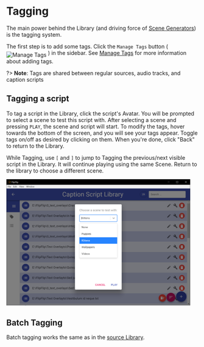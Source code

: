 # Tagging
The main power behind the Library (and driving force of [Scene Generators](scene_generators.md)) is the tagging system.

The first step is to add some tags. Click the `Manage Tags` button ( <img style="vertical-align: -5px"
src="doc_icons/tag.svg" alt="Manage Tags" width="20" height="20"> ) in the sidebar. See [Manage Tags](tagging.md#manage-tags)
for more information about adding tags.

?> **Note**: Tags are shared between regular sources, audio tracks, and caption scripts

## Tagging a script
To tag a script in the Library, click the script's Avatar. You will be prompted to select a scene to test this script 
with. After selecting a scene and pressing `PLAY`, the scene and script will start. To modify the tags, hover towards 
the bottom of the screen, and you will see your tags appear. Toggle tags on/off as desired by clicking on them. When 
you're done, click "Back" to return to the Library.

While Tagging, use `[` and `]` to jump to Tagging the previous/next visible script in the Library. It will continue
playing using the same Scene. Return to the library to choose a different scene.

<img src="doc_images/script_tagging.png" alt="Options" width="50%" style="min-width: 483px">

## Batch Tagging

Batch tagging works the same as in the [source Library](tagging.md#batch-tagging).